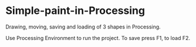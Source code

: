 # Simple-paint-in-Processing
Drawing, moving, saving and loading of 3 shapes in Processing.

Use Processing Environment to run the project.
To save press F1, to load F2.
